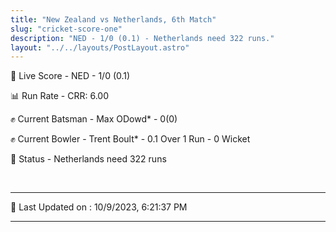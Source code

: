 ```yaml
---
title: "New Zealand vs Netherlands, 6th Match"
slug: "cricket-score-one"
description: "NED - 1/0 (0.1) - Netherlands need 322 runs."
layout: "../../layouts/PostLayout.astro"
---
```


🔴 Live Score - NED - 1/0 (0.1)  

📊 Run Rate - CRR: 6.00  

✊ Current Batsman - Max ODowd* - 0(0)  

✊ Current Bowler - Trent Boult* - 0.1 Over 1 Run - 0 Wicket  

📑 Status - Netherlands need 322 runs

<br />

***

📝 Last Updated on : 10/9/2023, 6:21:37 PM

***

